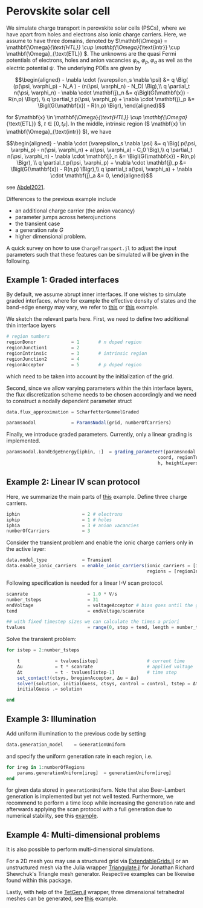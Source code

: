 Perovskite solar cell
================================
We simulate charge transport in perovskite solar cells (PSCs), where we have apart from holes and electrons also ionic charge carriers. Here, we assume to have three domains, denoted by
$\mathbf{\Omega} = \mathbf{\Omega}_{\text{HTL}} \cup \mathbf{\Omega}_{\text{intr}} \cup \mathbf{\Omega}_{\text{ETL}}  $.
The unknowns are the quasi Fermi potentials of electrons, holes and anion vacancies
$\varphi_n, \varphi_p, \varphi_a$
as well as the electric potential
$\psi$.
The underlying PDEs are given by
```math
\begin{aligned}
	- \nabla \cdot (\varepsilon_s \nabla \psi) &= q \Big( (p(\psi, \varphi_p) - N_A ) - (n(\psi, \varphi_n) - N_D) \Big),\\
	q \partial_t n(\psi, \varphi_n) - \nabla \cdot \mathbf{j}_n &= q\Bigl(G(\mathbf{x}) - R(n,p) \Bigr), \\
	q \partial_t p(\psi, \varphi_p) + \nabla \cdot \mathbf{j}_p &= \Bigl(G(\mathbf{x}) - R(n,p) \Bigr),
\end{aligned}
```
for
$\mathbf{x} \in \mathbf{\Omega}_{\text{HTL}} \cup  \mathbf{\Omega}_{\text{ETL}} $, $t \in [0, t_F]$. In the middle, intrinsic region ($ \mathbf{x} \in \mathbf{\Omega}_{\text{intr}} $), we have
```math
\begin{aligned}
	- \nabla \cdot (\varepsilon_s \nabla \psi) &= q \Big( p(\psi, \varphi_p)  - n(\psi, \varphi_n) + a(\psi, \varphi_a) - C_0 \Big),\\
q \partial_t n(\psi, \varphi_n)	- \nabla \cdot \mathbf{j}_n &= \Bigl(G(\mathbf{x}) - R(n,p) \Bigr), \\
	q \partial_t p(\psi, \varphi_p) + \nabla \cdot \mathbf{j}_p &= \Bigl(G(\mathbf{x}) - R(n,p) \Bigr),\\
	q \partial_t a(\psi, \varphi_a) + \nabla \cdot \mathbf{j}_a &= 0,
\end{aligned}
```
see [Abdel2021](https://www.sciencedirect.com/science/article/abs/pii/S0013468621009865).

Differences to the previous example include
- an additional charge carrier (the anion vacancy)
- parameter jumps across heterojunctions
- the transient case
- a generation rate $G$
- higher dimensional problem.

A quick survey on how to use `ChargeTransport.jl` to adjust the input parameters such that these features can be simulated will be given in the following.

## Example 1: Graded interfaces
By default, we assume abrupt inner interfaces. If one wishes to simulate graded interfaces, where for example the effective density of states and the band-edge energy may vary, we refer to [this](https://github.com/PatricioFarrell/ChargeTransport.jl/blob/master/examples/Ex104_PSC_gradedFlux_Schottky_contacts.jl) or [this](https://github.com/PatricioFarrell/ChargeTransport.jl/blob/master/examples/Ex105_PSC_gradedFlux.jl) example.

We sketch the relevant parts here. First, we need to define two additional thin interface layers

```julia
# region numbers
regionDonor             = 1       # n doped region
regionJunction1         = 2
regionIntrinsic         = 3       # intrinsic region
regionJunction2         = 4
regionAcceptor          = 5       # p doped region
```
which need to be taken into account by the initialization of the grid.

Second, since we allow varying parameters within the thin interface layers, the flux discretization scheme needs to be chosen accordingly and we need to construct a nodally dependent parameter struct

```julia
data.flux_approximation = ScharfetterGummelGraded

paramsnodal             = ParamsNodal(grid, numberOfCarriers)
```

Finally, we introduce graded parameters. Currently, only a linear grading is implemented.

```julia
paramsnodal.bandEdgeEnergy[iphin, :]  = grading_parameter!(paramsnodal.bandEdgeEnergy[iphin, :],
                                                        coord, regionTransportLayers, regionJunctions,
                                                        h, heightLayers, lengthLayers, EC)
```

## Example 2: Linear IV scan protocol
Here, we summarize the main parts of [this](https://github.com/PatricioFarrell/ChargeTransport.jl/blob/master/examples/Ex106_PSC_withIons_IVMeasurement.jl) example.
Define three charge carriers.
```julia
iphin                       = 2 # electrons
iphip                       = 1 # holes
iphia                       = 3 # anion vacancies
numberOfCarriers            = 3
```
Consider the transient problem and enable the ionic charge carriers only in the active layer:
```julia
data.model_type             = Transient
data.enable_ionic_carriers  = enable_ionic_carriers(ionic_carriers = [iphia],
                                                    regions = [regionIntrinsic])
```

Following specification is needed for a linear I-V scan protocol.

```julia
scanrate                      = 1.0 * V/s
number_tsteps                 = 31
endVoltage                    = voltageAcceptor # bias goes until the given voltage at acceptor boundary
tend                          = endVoltage/scanrate

## with fixed timestep sizes we can calculate the times a priori
tvalues                       = range(0, stop = tend, length = number_tsteps)
```
Solve the transient problem:
```julia
for istep = 2:number_tsteps

    t             = tvalues[istep]                  # current time
    Δu            = t * scanrate                    # applied voltage
    Δt            = t - tvalues[istep-1]            # time step
    set_contact!(ctsys, bregionAcceptor, Δu = Δu)
    solve!(solution, initialGuess, ctsys, control = control, tstep = Δt) # provide time step
    initialGuess .= solution

end
```
## Example 3: Illumination
Add uniform illumination to the previous code by setting

```julia
data.generation_model    = GenerationUniform
```
and specify the uniform generation rate in each region, i.e.

```julia
for ireg in 1:numberOfRegions
    params.generationUniform[ireg]  = generationUniform[ireg]
end
```
for given data stored in `generationUniform`. Note that also Beer-Lambert generation is implemented but yet not well tested.
Furthermore, we recommend to perform a time loop while increasing the generation rate and afterwards applying the scan protocol with a full generation due to numerical stability, see this [example](https://github.com/PatricioFarrell/ChargeTransport.jl/blob/master/examples/Ex108_PSC_uniform_Generation.jl).

## Example 4: Multi-dimensional problems
It is also possible to perform multi-dimensional simulations.

For a 2D mesh you may use a structured grid via [ExtendableGrids.jl](https://github.com/j-fu/ExtendableGrids.jl) or an unstructured mesh via the Julia wrapper [Triangulate.jl](https://github.com/JuliaGeometry/Triangulate.jl) for Jonathan Richard Shewchuk's Triangle mesh generator.
Respective examples can be likewise found within this package.

Lastly, with help of the [TetGen.jl](https://github.com/JuliaGeometry/TetGen.jl) wrapper, three dimensional tetrahedral meshes can be generated, see [this](https://github.com/PatricioFarrell/ChargeTransport.jl/blob/master/examples/Grid_3D.jl) example.